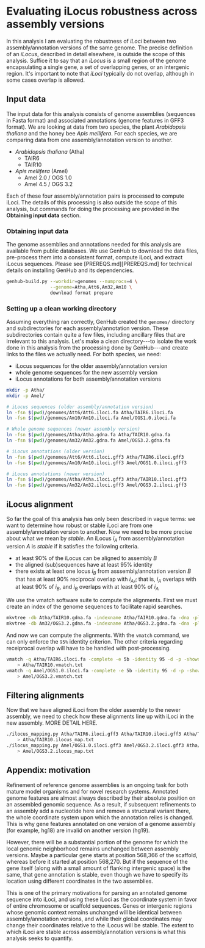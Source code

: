 # Evaluating iLocus robustness across assembly versions

In this analysis I am evaluating the robustness of *iLoci* between two assembly/annotation versions of the same genome.
The precise definition of an *iLocus*, described in detail elsewhere, is outside the scope of this analysis.
Suffice it to say that an *iLocus* is a small region of the genome encapsulating a single gene, a set of overlapping genes, or an intergenic region.
It's important to note that *iLoci* typically do not overlap, although in some cases overlap is allowed.

## Input data

The input data for this analysis consists of genome assemblies (sequences in Fasta format) and associated annotations (genome features in GFF3 format).
We are looking at data from two species, the plant *Arabidopsis thaliana* and the honey bee *Apis mellifera*.
For each species, we are comparing data from one assembly/annotation version to another.

- *Arabidopsis thaliana* (Atha)
    - TAIR6
    - TAIR10
- *Apis mellifera* (Amel)
    - Amel 2.0 / OGS 1.0
    - Amel 4.5 / OGS 3.2

Each of these four assembly/annotation pairs is processed to compute iLoci.
The details of this processing is also outside the scope of this analysis, but commands for doing the processing are provided in the **Obtaining input data** section.

### Obtaining input data

The genome assemblies and annotations needed for this analysis are available from public databases.
We use GenHub to download the data files, pre-process them into a consistent format, compute iLoci, and extract iLocus sequences.
Please see [PREREQS.md][PREREQS.md] for technical details on installing GenHub and its dependencies.

```bash
genhub-build.py --workdir=genomes --numprocs=4 \
                --genome=Atha,Att6,Am32,Am10 \
                download format prepare
```

### Setting up a clean working directory

Assuming everything ran correctly, GenHub created the `genomes/` directory and subdirectories for each assembly/annotation version.
These subdirectories contain quite a few files, including ancillary files that are irrelevant to this analysis.
Let's make a clean directory---to isolate the work done in this analysis from the processing done by GenHub---and create links to the files we actually need.
For both species, we need:
- iLocus sequences for the older assembly/annotation version
- whole genome sequences for the new assembly version
- iLocus annotations for both assembly/annotation versions

```bash
mkdir -p Atha/
mkdir -p Amel/

# iLocus sequences (older assembly/annotation version)
ln -fsn $(pwd)/genomes/Att6/Att6.iloci.fa Atha/TAIR6.iloci.fa
ln -fsn $(pwd)/genomes/Am10/Am10.iloci.fa Amel/OGS1.0.iloci.fa

# Whole genome sequences (newer assembly version)
ln -fsn $(pwd)/genomes/Atha/Atha.gdna.fa Atha/TAIR10.gdna.fa
ln -fsn $(pwd)/genomes/Am32/Am32.gdna.fa Amel/OGS3.2.gdna.fa

# iLocus annotations (older version)
ln -fsn $(pwd)/genomes/Att6/Att6.iloci.gff3 Atha/TAIR6.iloci.gff3
ln -fsn $(pwd)/genomes/Am10/Am10.iloci.gff3 Amel/OGS1.0.iloci.gff3

# iLocus annotations (newer version)
ln -fsn $(pwd)/genomes/Atha/Atha.iloci.gff3 Atha/TAIR10.iloci.gff3
ln -fsn $(pwd)/genomes/Am32/Am32.iloci.gff3 Amel/OGS3.2.iloci.gff3
```

## iLocus alignment

So far the goal of this analysis has only been described in vague terms: we want to determine how robust or stable iLoci are from one assembly/annotation version to another.
Now we need to be more precise about what we mean by *stable*.
An iLocus *i<sub>A</sub>* from assembly/annotation version *A* is *stable* if it satisfies the following criteria.
- at least 90% of the iLocus can be aligned to assembly *B*
- the aligned (sub)sequences have at least 95% identity
- there exists at least one locus *i<sub>B</sub>* from asssembly/annotation version *B* that has at least 90% reciprocal overlap with *i<sub>A/</sub>*; that is, *i<sub>A</sub>* overlaps with at least 90% of *i<sub>B</sub>*, and *i<sub>B</sub>* overlaps with at least 90% of *i<sub>A</sub>*

We use the vmatch software suite to compute the alignments.
First we must create an index of the genome sequences to facilitate rapid searches.

```bash
mkvtree -db Atha/TAIR10.gdna.fa -indexname Atha/TAIR10.gdna.fa -dna -pl 12 -allout -v
mkvtree -db Am32/OGS3.2.gdna.fa -indexname Atha/OGS3.2.gdna.fa -dna -pl 12 -allout -v
```

And now we can compute the alignments.
With the `vmatch` command, we can only enforce the `95%` identity criterion.
The other criteria regarding receiprocal overlap will have to be handled with post-processing.

```bash
vmatch -q Atha/TAIR6.iloci.fa -complete -e 5b -identity 95 -d -p -showdesc 0 Atha/TAIR10.gdna.fa \
    > Atha/TAIR10.vmatch.txt
vmatch -q Amel/OGS1.0.iloci.fa -complete -e 5b -identity 95 -d -p -showdesc 0 Amel/OGS3.2.gdna.fa \
    > Amel/OGS3.2.vmatch.txt
```

## Filtering alignments

Now that we have aligned iLoci from the older assembly to the newer assembly, we need to check how these alignments line up with iLoci in the new assembly.
MORE DETAIL HERE.

```bash
./ilocus_mapping.py Atha/TAIR6.iloci.gff3 Atha/TAIR10.iloci.gff3 Atha/TAIR10.vmatch.txt \
    > Atha/TAIR10.ilocus_map.txt
./ilocus_mapping.py Amel/OGS1.0.iloci.gff3 Amel/OGS3.2.iloci.gff3 Atha/OGS3.2.vmatch.txt \
    > Amel/OGS3.2.ilocus_map.txt
```

## Appendix: motivation

Refinement of reference genome assemblies is an ongoing task for both mature model organisms and for novel research systems.
Annotated genome features are almost always described by their absolute position on an assembled genomic sequence.
As a result, if subsequent refinements to an assembly add a nucleotide here and remove a structural variant there, the whole coordinate system upon which the annotation relies is changed.
This is why gene features annotated on one version of a genome assembly (for example, hg18) are invalid on another version (hg19).

However, there will be a substantial portion of the genome for which the local genomic neighborhood remains unchanged between assembly versions.
Maybe a particular gene starts at position 568,366 of the scaffold, whereas before it started at position 568,270.
But if the sequence of the gene itself (along with a small amount of flanking intergenic space) is the same, that gene annotation is stable, even though we have to specify its location using different coordinates in the two assemblies.

This is one of the primary motivations for parsing an annotated genome sequence into iLoci, and using these iLoci as the coordinate system in favor of entire chromosome or scaffold sequences.
Genes or intergenic regions whose genomic context remains unchanged will be identical between assembly/annotation versions, and while their global coordinates may change their coordinates relative to the iLocus will be stable.
The extent to which iLoci are stable across assembly/annotation versions is what this analysis seeks to quantify.
